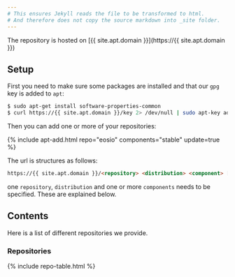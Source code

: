 ```yaml
---
# This ensures Jekyll reads the file to be transformed to html.
# And therefore does not copy the source markdown into _site folder.
---
```


The repository is hosted on [{{ site.apt.domain }}](https://{{ site.apt.domain }})

## Setup

First you need to make sure some packages are installed and that our `gpg` key is added to `apt`:

```bash
$ sudo apt-get install software-properties-common
$ curl https://{{ site.apt.domain }}/key 2> /dev/null | sudo apt-key add -
```

Then you can add one or more of your repositories:

{% include apt-add.html repo="eosio" components="stable" update=true %}

The url is structures as follows:

```html
https://{{ site.apt.domain }}/<repository> <distribution> <component> [ <component1> ] [ <componentN> ]
```

one `repository`, `distribution` and one or more `components` needs to be specified. These are explained below.


## Contents

Here is a list of different repositories we provide.

### Repositories

{% include repo-table.html %}
